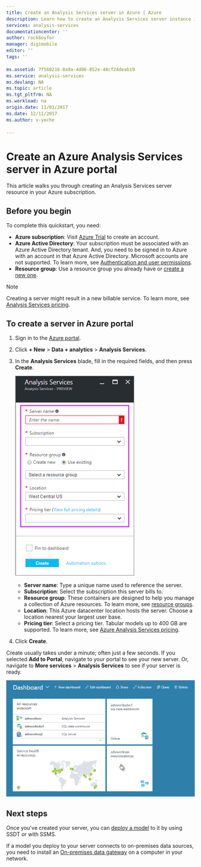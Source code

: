 ```yaml
---
title: Create an Analysis Services server in Azure | Azure
description: Learn how to create an Analysis Services server instance in Azure.
services: analysis-services
documentationcenter: ''
author: rockboyfor
manager: digimobile
editor: ''
tags: ''

ms.assetid: 7f560216-8a9a-4d06-852e-48cf24deab19
ms.service: analysis-services
ms.devlang: NA
ms.topic: article
ms.tgt_pltfrm: NA
ms.workload: na
origin.date: 11/01/2017
ms.date: 12/11/2017
ms.author: v-yeche

---
```

# Create an Azure Analysis Services server in Azure portal
This article walks you through creating an Analysis Services server resource in your Azure subscription.

## Before you begin
To complete this quickstart, you need:

* **Azure subscription**: Visit [Azure Trial](https://www.azure.cn/pricing/1rmb-trial-full) to create an account.
* **Azure Active Directory**: Your subscription must be associated with an Azure Active Directory tenant. And, you need to be signed in to Azure with an account in that Azure Active Directory. Microsoft accounts are not supported. To learn more, see [Authentication and user permissions](analysis-services-manage-users.md).
* **Resource group**: Use a resource group you already have or [create a new one](../azure-resource-manager/resource-group-overview.md).

> [!NOTE]
> Creating a server might result in a new billable service. To learn more, see [Analysis Services pricing](https://www.azure.cn/pricing/details/analysis-services/).
> 
> 

## To create a server in Azure portal
1. Sign in to the [Azure portal](https://portal.azure.cn).  
2. Click **+ New** > **Data + analytics** > **Analysis Services**.
3. In the **Analysis Services** blade, fill in the required fields, and then press **Create**.

    ![Create server](./media/analysis-services-create-server/aas-create-server-blade.png)

   * **Server name**: Type a unique name used to reference the server.
   * **Subscription**: Select the subscription this server bills to.
   * **Resource group**: These containers are designed to help you manage a collection of Azure resources. To learn more, see [resource groups](../azure-resource-manager/resource-group-overview.md).
   * **Location**: This Azure datacenter location hosts the server. Choose a location nearest your largest user base.
   * **Pricing tier**: Select a pricing tier. Tabular models up to 400 GB are supported. To learn more, see [Azure Analysis Services pricing](https://www.azure.cn/pricing/details/analysis-services/).
4. Click **Create**.

Create usually takes under a minute; often just a few seconds. If you selected **Add to Portal**, navigate to your portal to see your new server. Or, navigate to **More services** > **Analysis Services** to see if your server is ready.

 ![Dashboard](./media/analysis-services-create-server/aas-create-server-dashboard.png)

## Next steps
Once you've created your server, you can [deploy a model](analysis-services-deploy.md) to it by using SSDT or with SSMS.

If a model you deploy to your server connects to on-premises data sources, you need to install an [On-premises data gateway](analysis-services-gateway.md) on a computer in your network.

<!--Update_Description: update meta properties, wording update -->